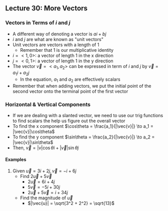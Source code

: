 ## Lecture 30: More Vectors
### Vectors in Terms of $i$ and $j$
- A different way of denoting a vector is $ai + bj$
- $i$ and $j$ are what are known as "unit vectors"
- Unit vectors are vectors with a length of 1
  - Remember that 1 is our multiplicative identity
- $i = \lt 1, 0 \gt$: a vector of length 1 in the x direction
- $j = \lt 0, 1 \gt$: a vector of length 1 in the y direction
- The vector $\vec{v} = \lt a_1, a_2 \gt$ can be expressed in term of $i$ and $j$ by $\vec{v} = a_1i + a_2j$
  - In the equation, $a_1$ and $a_2$ are effectively scalars
- Remember that when adding vectors, we put the initial point of the second vector onto the terminal point of the first vector
### Horizontal & Vertical Components
- If we are dealing with a slanted vector, we need to use our trig functions to find scalars the help us figure out the overall vector
- To find the x component $\cos\theta = \frac{a_1}{|\vec{v}|} \to a_1 = |\vec{v}|\cos\theta$
- To find the y component $\sin\theta = \frac{a_2}{|\vec{v}|} \to a_2 = |\vec{v}|\sin\theta$
- Then, $\vec{v} = |v|\cos\theta i + |\vec{v}|\sin\theta j$
#### Examples
1. Given $\vec{u} = 3i + 2j, \vec{v} = -i + 6j$
   - Find $2\vec{u} + 5\vec{v}$
      - $2\vec{u} = 6i + 4j$
      - $5\vec{v} = -5i + 30j$
      - $2\vec{u} + 5\vec{v} = i + 34j$
   - Find the magnitude of $\vec{u}$
     - $|\vec{u}| = \sqrt{3^2 + 2^2} = \sqrt{13}$